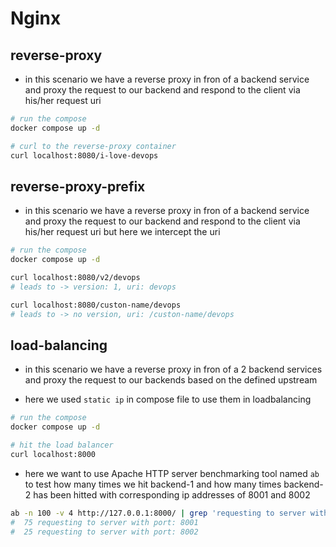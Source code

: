 # Nginx

## reverse-proxy

- in this scenario we have a reverse proxy in fron of a backend service and proxy the request to our backend and respond to the client via his/her request uri

``` bash
# run the compose
docker compose up -d

# curl to the reverse-proxy container
curl localhost:8080/i-love-devops
```

## reverse-proxy-prefix

- in this scenario we have a reverse proxy in fron of a backend service and proxy the request to our backend and respond to the client via his/her request uri but here we intercept the uri

``` bash
# run the compose
docker compose up -d

curl localhost:8080/v2/devops
# leads to -> version: 1, uri: devops

curl localhost:8080/custon-name/devops
# leads to -> no version, uri: /custon-name/devops
```

## load-balancing

- in this scenario we have a reverse proxy in fron of a 2 backend services and proxy the request to our backends based on the defined upstream

- here we used `static ip` in compose file to use them in loadbalancing 

``` bash
# run the compose
docker compose up -d

# hit the load balancer
curl localhost:8000
```

- here we want to use Apache HTTP server benchmarking tool named `ab` to test how many times we hit backend-1 and how many times backend-2 has been hitted with corresponding ip addresses of 8001 and 8002

``` bash
ab -n 100 -v 4 http://127.0.0.1:8000/ | grep 'requesting to server with port:' | sort | uniq -c
#  75 requesting to server with port: 8001
#  25 requesting to server with port: 8002
```
